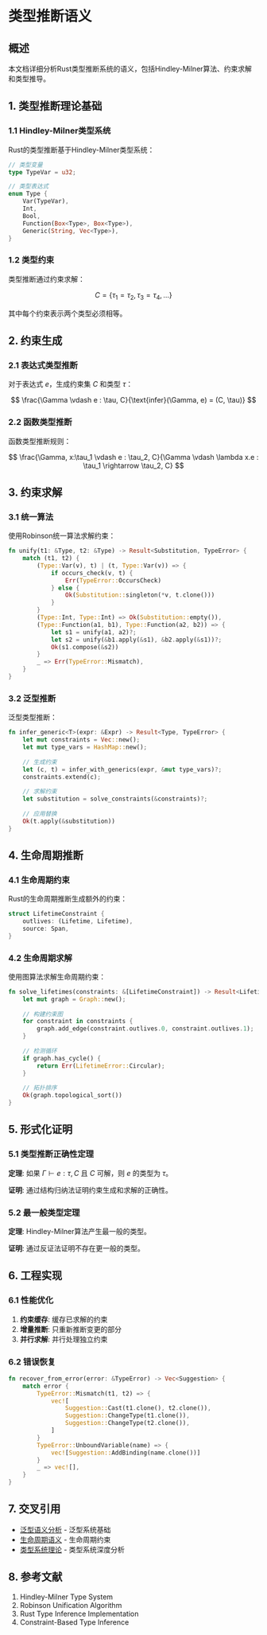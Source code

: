 # 类型推断语义

## 概述

本文档详细分析Rust类型推断系统的语义，包括Hindley-Milner算法、约束求解和类型推导。

## 1. 类型推断理论基础

### 1.1 Hindley-Milner类型系统

Rust的类型推断基于Hindley-Milner类型系统：

```rust
// 类型变量
type TypeVar = u32;

// 类型表达式
enum Type {
    Var(TypeVar),
    Int,
    Bool,
    Function(Box<Type>, Box<Type>),
    Generic(String, Vec<Type>),
}
```

### 1.2 类型约束

类型推断通过约束求解：

$$
C = \{ \tau_1 = \tau_2, \tau_3 = \tau_4, \ldots \}
$$

其中每个约束表示两个类型必须相等。

## 2. 约束生成

### 2.1 表达式类型推断

对于表达式 $e$，生成约束集 $C$ 和类型 $\tau$：

$$
\frac{\Gamma \vdash e : \tau, C}{\text{infer}(\Gamma, e) = (C, \tau)}
$$

### 2.2 函数类型推断

函数类型推断规则：

$$
\frac{\Gamma, x:\tau_1 \vdash e : \tau_2, C}{\Gamma \vdash \lambda x.e : \tau_1 \rightarrow \tau_2, C}
$$

## 3. 约束求解

### 3.1 统一算法

使用Robinson统一算法求解约束：

```rust
fn unify(t1: &Type, t2: &Type) -> Result<Substitution, TypeError> {
    match (t1, t2) {
        (Type::Var(v), t) | (t, Type::Var(v)) => {
            if occurs_check(v, t) {
                Err(TypeError::OccursCheck)
            } else {
                Ok(Substitution::singleton(*v, t.clone()))
            }
        }
        (Type::Int, Type::Int) => Ok(Substitution::empty()),
        (Type::Function(a1, b1), Type::Function(a2, b2)) => {
            let s1 = unify(a1, a2)?;
            let s2 = unify(&b1.apply(&s1), &b2.apply(&s1))?;
            Ok(s1.compose(&s2))
        }
        _ => Err(TypeError::Mismatch),
    }
}
```

### 3.2 泛型推断

泛型类型推断：

```rust
fn infer_generic<T>(expr: &Expr) -> Result<Type, TypeError> {
    let mut constraints = Vec::new();
    let mut type_vars = HashMap::new();
    
    // 生成约束
    let (c, t) = infer_with_generics(expr, &mut type_vars)?;
    constraints.extend(c);
    
    // 求解约束
    let substitution = solve_constraints(&constraints)?;
    
    // 应用替换
    Ok(t.apply(&substitution))
}
```

## 4. 生命周期推断

### 4.1 生命周期约束

Rust的生命周期推断生成额外的约束：

```rust
struct LifetimeConstraint {
    outlives: (Lifetime, Lifetime),
    source: Span,
}
```

### 4.2 生命周期求解

使用图算法求解生命周期约束：

```rust
fn solve_lifetimes(constraints: &[LifetimeConstraint]) -> Result<LifetimeMap, LifetimeError> {
    let mut graph = Graph::new();
    
    // 构建约束图
    for constraint in constraints {
        graph.add_edge(constraint.outlives.0, constraint.outlives.1);
    }
    
    // 检测循环
    if graph.has_cycle() {
        return Err(LifetimeError::Circular);
    }
    
    // 拓扑排序
    Ok(graph.topological_sort())
}
```

## 5. 形式化证明

### 5.1 类型推断正确性定理

**定理**: 如果 $\Gamma \vdash e : \tau, C$ 且 $C$ 可解，则 $e$ 的类型为 $\tau$。

**证明**: 通过结构归纳法证明约束生成和求解的正确性。

### 5.2 最一般类型定理

**定理**: Hindley-Milner算法产生最一般的类型。

**证明**: 通过反证法证明不存在更一般的类型。

## 6. 工程实现

### 6.1 性能优化

1. **约束缓存**: 缓存已求解的约束
2. **增量推断**: 只重新推断变更的部分
3. **并行求解**: 并行处理独立约束

### 6.2 错误恢复

```rust
fn recover_from_error(error: &TypeError) -> Vec<Suggestion> {
    match error {
        TypeError::Mismatch(t1, t2) => {
            vec![
                Suggestion::Cast(t1.clone(), t2.clone()),
                Suggestion::ChangeType(t1.clone()),
                Suggestion::ChangeType(t2.clone()),
            ]
        }
        TypeError::UnboundVariable(name) => {
            vec![Suggestion::AddBinding(name.clone())]
        }
        _ => vec![],
    }
}
```

## 7. 交叉引用

- [泛型语义分析](./04_generic_semantics.md) - 泛型系统基础
- [生命周期语义](./06_lifetime_semantics.md) - 生命周期约束
- [类型系统理论](./type_system_analysis.md) - 类型系统深度分析

## 8. 参考文献

1. Hindley-Milner Type System
2. Robinson Unification Algorithm
3. Rust Type Inference Implementation
4. Constraint-Based Type Inference
